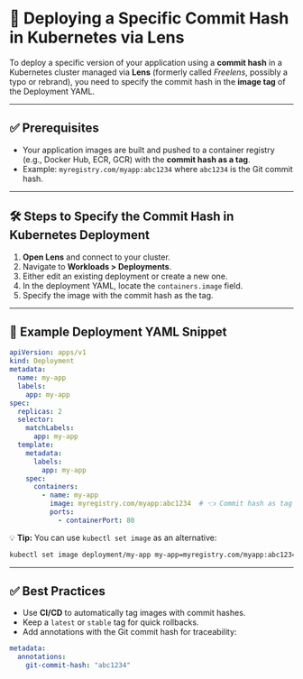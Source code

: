 # 🚀 Deploying a Specific Commit Hash in Kubernetes via Lens

To deploy a specific version of your application using a **commit hash** in a Kubernetes cluster managed via **Lens** (formerly called *Freelens*, possibly a typo or rebrand), you need to specify the commit hash in the **image tag** of the Deployment YAML.

---

## ✅ Prerequisites

- Your application images are built and pushed to a container registry (e.g., Docker Hub, ECR, GCR) with the **commit hash as a tag**.
- Example: `myregistry.com/myapp:abc1234` where `abc1234` is the Git commit hash.

---

## 🛠️ Steps to Specify the Commit Hash in Kubernetes Deployment

1. **Open Lens** and connect to your cluster.
2. Navigate to **Workloads > Deployments**.
3. Either edit an existing deployment or create a new one.
4. In the deployment YAML, locate the `containers.image` field.
5. Specify the image with the commit hash as the tag.

---

## 📄 Example Deployment YAML Snippet

```yaml
apiVersion: apps/v1
kind: Deployment
metadata:
  name: my-app
  labels:
    app: my-app
spec:
  replicas: 2
  selector:
    matchLabels:
      app: my-app
  template:
    metadata:
      labels:
        app: my-app
    spec:
      containers:
        - name: my-app
          image: myregistry.com/myapp:abc1234  # 👈 Commit hash as tag
          ports:
            - containerPort: 80
```

💡 **Tip:** You can use `kubectl set image` as an alternative:

```bash
kubectl set image deployment/my-app my-app=myregistry.com/myapp:abc1234
```

---

## ✅ Best Practices

- Use **CI/CD** to automatically tag images with commit hashes.
- Keep a `latest` or `stable` tag for quick rollbacks.
- Add annotations with the Git commit hash for traceability:

```yaml
metadata:
  annotations:
    git-commit-hash: "abc1234"
```